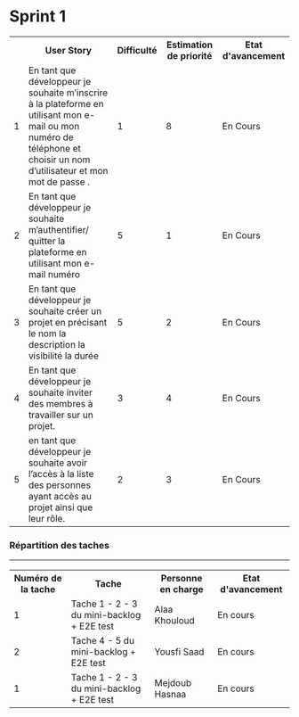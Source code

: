 <h1>Sprint 1</h1>

<table>
  <tr>
    <th></th>
    <th>User Story</th> 
    <th>Difficulté</th>
    <th>Estimation de priorité</th>
    <th>Etat d'avancement</th>
  </tr>
  <tr>
    <td>1</td>
    <td>En tant que développeur je souhaite m’inscrire à la plateforme en utilisant mon e-mail ou mon numéro de téléphone et choisir un nom d’utilisateur et mon mot de passe .</td> 
    <td>1</td> 
    <td>8</td>
    <td>En Cours</td>
  </tr>
  <tr>
    <td>2</td>
    <td>En tant que développeur je souhaite m’authentifier/ quitter la plateforme en utilisant mon e-mail numéro </td> 
    <td>5</td> 
    <td>1</td>
    <td>En Cours</td>
  </tr>
  <tr>
    <td>3</td>
    <td>En tant que développeur je souhaite créer un projet en précisant le nom la description la visibilité la durée</td> 
    <td>5</td> 
    <td>2</td>
    <td>En Cours</td>
  </tr>
  <tr>
    <td>4</td>
    <td>En tant que développeur je souhaite inviter des membres à travailler sur un projet.</td> 
    <td>3</td> 
    <td>4</td>
    <td>En Cours</td>
  </tr>
  <tr>
    <td>5</td>
    <td>en tant que développeur je souhaite avoir l’accès à la liste des personnes ayant accès au projet ainsi que leur rôle.</td> 
    <td>2</td> 
    <td>3</td>
    <td>En Cours</td>
  </tr>
</table>

<h3>Répartition des taches</3>
<hr>
<table>
  <tr>
    <th>Numéro de la tache</th> 
    <th>Tache</th>
    <th>Personne en charge</th>
    <th>Etat d'avancement</th>
  </tr>
  <tr>
    <td>1</td>
    <td>Tache 1 - 2 - 3 du mini-backlog + E2E test</td> 
    <td>Alaa Khouloud</td> 
    <td>En cours</td>
  </tr>
  <tr>
    <td>2</td>
    <td>Tache 4 - 5 du mini-backlog + E2E test</td> 
    <td>Yousfi Saad</td> 
    <td>En cours</td>
  </tr>
  <tr>
    <td>1</td>
    <td>Tache 1 - 2 - 3  du mini-backlog + E2E test</td> 
    <td>Mejdoub Hasnaa</td> 
    <td>En cours</td>
  </tr>
</table>
